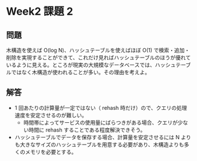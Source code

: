# Week2 課題 2

## 問題

木構造を使えば O(log N)、ハッシュテーブルを使えばほぼ O(1) で検索・追加・削除を実現することができて、これだけ見ればハッシュテーブルのほうが優れているように見える。ところが現実の大規模なデータベースでは、ハッシュテーブルではなく木構造が使われることが多い。その理由を考えよ。

## 解答

- 1 回あたりの計算量が一定ではない（ rehash 時だけ）ので、クエリの処理速度を安定させるのが難しい。
  - 時間帯によってサービスの使用量にばらつきがある場合、クエリが少ない時間に rehash することである程度解決できそう。
- ハッシュテーブルでデータを保存する場合、計算量を安定させるには N よりも大きなサイズのハッシュテーブルを用意する必要があり、木構造よりも多くのメモリを必要とする。